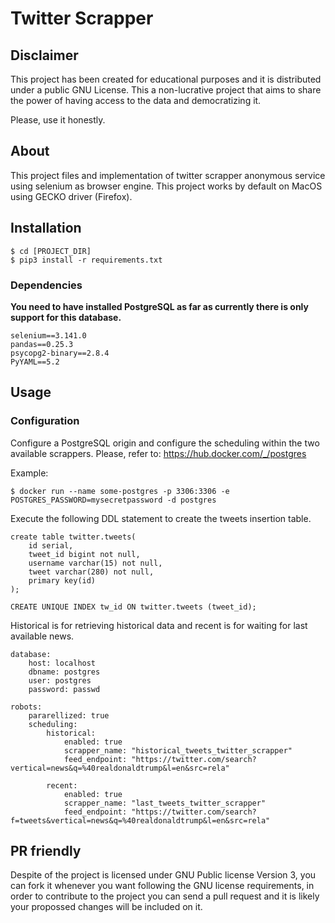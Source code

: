 # Twitter Scrapper

## Disclaimer

This project has been created for educational purposes and it is distributed under
a public GNU License. This a non-lucrative project that aims to share the power
of having access to the data and democratizing it.

Please, use it honestly.

## About

This project files and implementation of twitter scrapper anonymous service
using selenium as browser engine. This project works by default on MacOS
using GECKO driver (Firefox).


## Installation

```
$ cd [PROJECT_DIR]
$ pip3 install -r requirements.txt
```
### Dependencies

**You need to have installed PostgreSQL as far as currently there is 
only support for this database.**

    selenium==3.141.0
    pandas==0.25.3
    psycopg2-binary==2.8.4
    PyYAML==5.2

## Usage
### Configuration

Configure a PostgreSQL origin and configure the scheduling within the 
two available scrappers. Please, refer to: <https://hub.docker.com/_/postgres>

Example:
```
$ docker run --name some-postgres -p 3306:3306 -e POSTGRES_PASSWORD=mysecretpassword -d postgres
```

Execute the following DDL statement to create the tweets insertion table.
```
create table twitter.tweets(
	id serial,
	tweet_id bigint not null,
	username varchar(15) not null,
	tweet varchar(280) not null,
	primary key(id)
);

CREATE UNIQUE INDEX tw_id ON twitter.tweets (tweet_id);
```

Historical is for retrieving historical data and
recent is for waiting for last available news.

```
database:
    host: localhost
    dbname: postgres
    user: postgres
    password: passwd

robots:
    pararellized: true
    scheduling:
        historical:
            enabled: true
            scrapper_name: "historical_tweets_twitter_scrapper"
            feed_endpoint: "https://twitter.com/search?vertical=news&q=%40realdonaldtrump&l=en&src=rela"

        recent:
            enabled: true
            scrapper_name: "last_tweets_twitter_scrapper"
            feed_endpoint: "https://twitter.com/search?f=tweets&vertical=news&q=%40realdonaldtrump&l=en&src=rela"
```

## PR friendly
Despite of the project is licensed under GNU Public license Version 3, you can
fork it whenever you want following the GNU license requirements, in order to contribute to the project
you can send a pull request and it is likely your propossed changes will be included
on it.